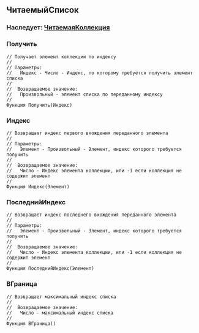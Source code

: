 ## ЧитаемыйСписок

### Наследует: [ЧитаемаяКоллекция](../Обходимое/ЧитаемаяКоллекция.md)

### Получить

```bsl
// Получает элемент коллекции по индексу
//
// Параметры:
//   Индекс - Число - Индекс, по которому требуется получить элемент списка
//
//  Возвращаемое значение:
//   Произвольный - элемент списка по переданному индексу
//
Функция Получить(Индекс) 
```

### Индекс

```bsl
// Возвращает индекс первого вхождения переданного элемента
//
// Параметры:
//   Элемент - Произвольный - Элемент, индекс которого требуется получить
//
//  Возвращаемое значение:
//   Число - Индекс элемента коллекции, или -1 если коллекция не содержит элемент
//
Функция Индекс(Элемент) 
```

### ПоследнийИндекс

```bsl
// Возвращает индекс последнего вхождения переданного элемента
//
// Параметры:
//   Элемент - Произвольный - Элемент, индекс которого требуется получить
//
//  Возвращаемое значение:
//   Число - Индекс элемента коллекции, или -1 если коллекция не содержит элемент
//
Функция ПоследнийИндекс(Элемент) 
```

### ВГраница

```bsl
// Возвращает максимальный индекс списка
//
//  Возвращаемое значение:
//   Число - максимальный индекс списка
//
Функция ВГраница() 
```
